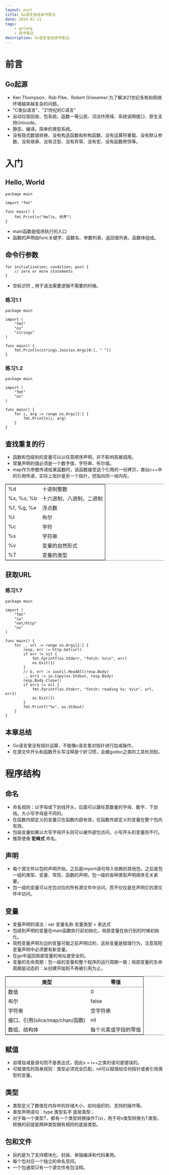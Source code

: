 ```yaml
---
layout: post
title: Go语言圣经读书笔记
date: 2019-01-11
tags:
    - golang
    - 读书笔记
description: Go语言圣经读书笔记。
---
```

# 前言

<a id="org68ccc8d"></a>

## Go起源

-   Ken Thompson、Rob Pike、Robert Griesemer:为了解决21世纪多核和网络环境越来越复杂的问题。
-   "C类似语言"、"21世纪的C语言"
-   自动垃圾回收、包系统、函数一等公民、词法作用域、系统调用接口、原生支持Unicode。
-   静态、编译。简单的类型系统。
-   没有隐式数值转换、没有构造函数和析构函数、没有运算符重载、没有默认参数、没有继承、没有泛型、没有异常、没有宏、没有函数修饰等。


<a id="orgf16c75c"></a>

# 入门


<a id="org9a79c05"></a>

## Hello, World

    package main

    import "fmt"

    func main() {
        fmt.Println("Hello, 世界")
    }

-   main函数是程序执行的入口
-   函数的声明由func关键字、函数名、参数列表、返回值列表、函数体组成。


<a id="org08562c9"></a>

## 命令行参数

    for initialization; condition; post {
        // zero or more statements
    }

-   空标识符 \_ 用于语法需要逻辑不需要的时候。


<a id="orgce5ffe9"></a>

### 练习1.1

    package main

    import (
        "fmt"
        "os"
        "strings"
    )

    func main() {
        fmt.Println(strings.Join(os.Args[0:], " "))
    }


<a id="org8976822"></a>

### 练习1.2

    package main

    import (
        "fmt"
        "os"
    )

    func main() {
        for i, arg := range os.Args[1:] {
            fmt.Println(i, arg)
        }
    }


<a id="orgdd1e809"></a>

## 查找重复的行

-   函数和包级别的变量可以以任意顺序声明，并不影响其被调用。
-   常量声明的值必须是一个数字值、字符串、布尔值。
-   map作为参数传递给某函数时，该函数接受这个引用的一份拷贝，类似c++中的引用传递，实际上指针是另一个指针，但指向同一块内存。

<table border="2" cellspacing="0" cellpadding="6" rules="groups" frame="hsides">


<colgroup>
<col  class="org-left" />

<col  class="org-left" />
</colgroup>
<tbody>
<tr>
<td class="org-left">%d</td>
<td class="org-left">十进制整数</td>
</tr>


<tr>
<td class="org-left">%x, %o, %b</td>
<td class="org-left">十六进制，八进制，二进制</td>
</tr>


<tr>
<td class="org-left">%f, %g, %e</td>
<td class="org-left">浮点数</td>
</tr>


<tr>
<td class="org-left">%t</td>
<td class="org-left">布尔</td>
</tr>


<tr>
<td class="org-left">%c</td>
<td class="org-left">字符</td>
</tr>


<tr>
<td class="org-left">%s</td>
<td class="org-left">字符串</td>
</tr>


<tr>
<td class="org-left">%v</td>
<td class="org-left">变量的自然形式</td>
</tr>


<tr>
<td class="org-left">%T</td>
<td class="org-left">变量的类型</td>
</tr>
</tbody>
</table>


<a id="orgead84eb"></a>

## 获取URL


<a id="org433b0ef"></a>

### 练习1.7

    package main

    import (
        "fmt"
        "io"
        "net/http"
        "os"
    )

    func main() {
        for _, url := range os.Args[1:] {
            resp, err := http.Get(url)
            if err != nil {
                fmt.Fprintf(os.Stderr, "fetch: %v\n", err)
                os.Exit(1)
            }
            // b, err := ioutil.ReadAll(resp.Body)
            _, err1 := io.Copy(os.Stdout, resp.Body)
            resp.Body.Close()
            if err1 != nil {
                fmt.Fprintf(os.Stderr, "fetch: reading %s: %v\n", url, err1)
                os.Exit(1)
            }
            fmt.Printf("%v", os.Stdout)
        }
    }


<a id="org82af4c3"></a>

## 本章总结

-   Go语言里没有指针运算，不能像c语言里对指针进行加减操作。
-   在源文件开头和函数开头写注释是个好习惯，会被godoc之类的工具检测到。


<a id="org5d38632"></a>

# 程序结构


<a id="org01a48dc"></a>

## 命名

-   命名规则：以字母或下划线开头，后面可以跟任意数量的字母、数字、下划线。大小写字母是不同的。
-   在函数内部定义的变量只在函数内部有效，在函数外部定义的变量在整个包内有效。
-   包级变量如果以大写字母开头则可以被外部包访问，小写开头的变量则不行。
-   推荐使用 **驼峰式** 命名。


<a id="org1ed53e1"></a>

## 声明

-   每个源文件以包的声明开始，之后是import语句导入依赖的其他包，之后是包一级的类型、变量、常亮、函数的声明，包一级的各种类型声明顺序无关紧要。
-   包一级的变量可以在包对应的所有源文件中访问，而不仅仅是在声明它的源文件中访问。


<a id="org6407bc3"></a>

## 变量

-   变量声明的语法：var 变量名称 变量类型 = 表达式
-   包级别声明的变量在main函数执行前初始化，局部变量在执行到的时候初始化。
-   简短变量声明左边的变量可能之前声明过的，这些变量是赋值行为，注意简短变量声明中必须要有新变量。
-   在go中返回局部变量的地址是安全的。
-   变量的生命周期：包一级的变量和整个程序的运行周期一致；局部变量的生命周期是动态的：从创建开始到不再被引用为止。

<table border="2" cellspacing="0" cellpadding="6" rules="groups" frame="hsides">


<colgroup>
<col  class="org-left" />

<col  class="org-left" />
</colgroup>
<thead>
<tr>
<th scope="col" class="org-left">类型</th>
<th scope="col" class="org-left">零值</th>
</tr>
</thead>

<tbody>
<tr>
<td class="org-left">数值</td>
<td class="org-left">0</td>
</tr>


<tr>
<td class="org-left">布尔</td>
<td class="org-left">false</td>
</tr>


<tr>
<td class="org-left">字符串</td>
<td class="org-left">空字符串</td>
</tr>


<tr>
<td class="org-left">接口、引用(slice/map/chan/函数)</td>
<td class="org-left">nil</td>
</tr>


<tr>
<td class="org-left">数组、结构体</td>
<td class="org-left">每个元素或字段的零值</td>
</tr>
</tbody>
</table>


<a id="orgf7727d1"></a>

## 赋值

-   自增自减是语句而不是表达式，因此x = i++之类的语句是错误的。
-   可赋值性的简单规则：类型必须完全匹配，nil可以赋值给任何指针或者引用类型的变量。


<a id="org8d286bd"></a>

## 类型

-   类型定义了数值在内存中的存储大小、如何组织的、支持的操作等。
-   类型声明语句：type 类型名字 底层类型；
-   对于每一个类型T，都有一个类型转换操作T(x)，用于将x类型转换为T类型。转换的前提是两种类型拥有相同的底层类型。


<a id="org60334c4"></a>

## 包和文件

-   目的是为了支持模块化、封装、单独编译和代码重用。
-   每个包对应一个独立的命名空间。
-   一个包通常只有一个源文件有包注释。
